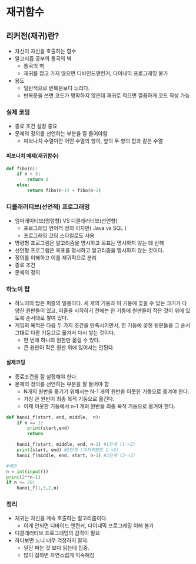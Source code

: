 # 재귀함수

## 리커전(재귀)란?

- 자신이 자신을 호출하는 함수
- 알고리즘 공부의 통곡의 벽
  - 통곡의 벽
  - 재귀를 잡고 가지 않으면 디바인드앤컨커, 다이내믹 프로그래밍 불가
- 용도
  - 일반적으로 반복문보다 느리다.
  - 반복문을 쓰면 코드가 명확하지 않은데 재귀로 적으면 깔끔하게 코드 작성 가능

### 실제 코딩

- 종료 조건 설정 중요
- 문제의 정의를 선언하는 부분을 잘 들어야함
  - 피보나치 수열이란 어떤 수열의 항이, 앞의 두 항의 합과 같은 수열



#### 피보나치 예제(재귀함수)

```python
def fibo(n):
    if n < 3:
        return 1
    else:
        return fibo(n-1) + fibo(n-2)
```



###  디클래러티브(선언적) 프로그래밍

- 임퍼래이티브(명령형)  VS 디클래러티브(선언형)
  - 프로그래밍 언어적 정의 이지만( Java vs SQL )
  - 프로그래밍 코딩 스타일로도 사용
- 명령형 프로그램은 알고리즘을 명시하고 목표는 명시하지 않는 데 반해
- 선언형 프로그램은 목표를 명시하고 알고리즘을 명시하지 않는 것이다.
- 정의를 이해하고 이를 재귀적으로 분리
- 종료 조건
- 문제의 정의



### 하노이 탑

- 하노이의 탑은 퍼즐의 일종이다. 세 개의 기둥과 이 기둥에 꽂을 수 있는 크기가 다양한 원판들이 있고, 퍼즐을 시작하기 전에는 한 기둥에 원판들이 작은 것이 위에 있도록 순서대로 쌓여 있다.
- 게임의 목적은 다음 두 가지 조건을 만족시키면서, 한 기둥에 꽂힌 원판들을 그 순서 그대로 다른 기둥으로 옮겨서 다시 쌓는 것이다.
  - 한 번에 하나의 원판만 옮길 수 있다.
  - 큰 원판이 작은 원판 위에 있어서는 안된다.



#### 실제코딩

- 종료조건을 잘 설정해야 한다.
- 문제의 정의를 선언하는 부분을 잘 들어야 함
  - N개의 원반을 옮기기 위해서는 N-1 개의 원반을 이웃한 기둥으로 옮겨야 한다.
  - 가장 큰 원반이 최종 목적 기둥으로 옮긴다.
  - 이제 이웃한 기둥에서 n-1 개의 원반을 최종 목적 기둥으로 옮겨야 한다.

``` python
def hanoi_f(start, end, middle,  n):
    if n == 1:
        print(start,end)
        return

    hanoi_f(start, middle, end, n-1) #1단계 (1->2)
    print(start, end) #2단계 (마지막원반 1->3)
    hanoi_f(middle, end, start, n-1) #3단계 (2->3)

#메인
n = int(input())
print(2**n-1)
if n <= 20:
    hanoi_f(1,3,2,n)
```



### 정리

- 재귀는 자신을 계속 호출하는 알고리즘이다.
  - 이게 안되면 디바이드 앤컨커, 다이내믹 프로그래밍 이해 불가
- 디클래러티브 프로그래밍의 감각이 필요
- 하다보면 느니 너무 걱정하지 말자.
  - 일단 짜는 것 보다 읽는데 집중.
  - 많이 접하면 자연스럽게 익숙해짐